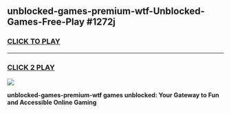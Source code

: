 
## unblocked-games-premium-wtf-Unblocked-Games-Free-Play #1272j
<h3>
<a href="https://us.freeplayer.one?title=unblocked-games-premium-wtf&ref=9M">CLICK TO PLAY</a></h3>
<hr>

<h3>
<a href="https://us.freeplayer.one?title=unblocked-games-premium-wtf&ref=9M">CLICK 2 PLAY</a>
  
</h3>

<a href="https://us.freeplayer.one?title=unblocked-games-premium-wtf&ref=9M"><img src="https://clearcache.store/games.png"></a>


**unblocked-games-premium-wtf games unblocked: Your Gateway to Fun and Accessible Online Gaming**
